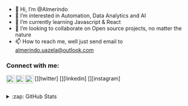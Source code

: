 - 👋 Hi, I’m @Almerindo
- 👀 I’m interested in Automation, Data Analytics and AI
- 🌱 I’m currently learning Javascript & React
- 💞️ I’m looking to collaborate on Open source projects, no matter the nature
- 📫 How to reach me, well just send email to almerindo.uazela@outlook.com

### Connect with me:



[<img align="left" alt="5M4LL5MILE | Twitter" width="22px" src="https://cdn.jsdelivr.net/npm/simple-icons@v3/icons/twitter.svg" />][twitter]
[<img align="left" alt="almerindouazela | LinkedIn" width="22px" src="https://cdn.jsdelivr.net/npm/simple-icons@v3/icons/linkedin.svg" />][linkedin]
[<img align="left" alt="sm4llsmile | Instagram" width="22px" src="https://cdn.jsdelivr.net/npm/simple-icons@v3/icons/instagram.svg" />][instagram]

<br />

<details>
  <summary>:zap: GitHub Stats</summary>

  <img align="left" alt="sm4ll5mile's GitHub Stats" src="https://github-readme-stats.sm4ll5mile.vercel.app/api?username=sm4ll5mile&show_icons=true&hide_border=true" />

</details>

<!---
AlmerindoUazela/AlmerindoUazela is a ✨ special ✨ repository because its `README.md` (this file) appears on your GitHub profile.
You can click the Preview link to take a look at your changes.
--->
